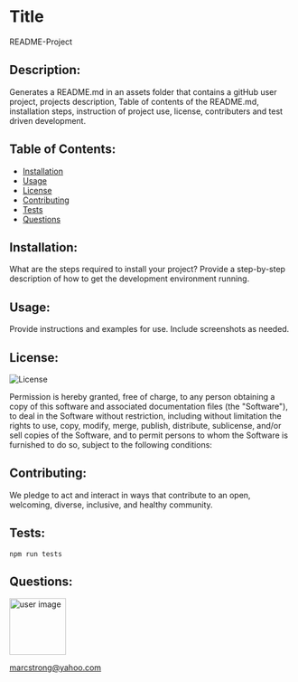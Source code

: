 
# Title
README-Project

## Description:
Generates a README.md in an assets folder that contains a gitHub user project, projects description, Table of contents of the README.md, installation steps, instruction of project use, license, contributers and test driven development.

## Table of Contents:

* [Installation](#Installation)
* [Usage](#Usage)
* [License](#License)
* [Contributing](#Contributing)
* [Tests](#Tests)
* [Questions](#Questions)

## Installation: 
What are the steps required to install your project? Provide a step-by-step description of how to get the development environment running.

## Usage:
Provide instructions and examples for use. Include screenshots as needed. 

## License:
![License](https://img.shields.io/badge/License-MIT-Blue)

Permission is hereby granted, free of charge, to any person obtaining a copy of this software and associated documentation files (the "Software"), to deal in the Software without restriction, including without limitation the rights to use, copy, modify, merge, publish, distribute, sublicense, and/or sell copies of the Software, and to permit persons to whom the Software is furnished to do so, subject to the following conditions:

## Contributing:
We pledge to act and interact in ways that contribute to an open, welcoming, diverse, inclusive, and healthy community.

## Tests:

    npm run tests

## Questions:
<img src= "https://avatars.githubusercontent.com/u/60418958?" alt = "user image" style = "width: 100px" height = "100px" />

 marcstrong@yahoo.com
